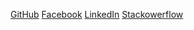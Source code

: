 [GitHub](https://github.com/kpeti515)
[Facebook](https://www.facebook.com/kpeti515/)
[LinkedIn](https://www.linkedin.com/in/lorand-kallai-67747b183/)
[Stackowerflow](https://stackoverflow.com/users/14187554/lorand)